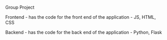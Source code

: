 Group Project 

Frontend - has the code for the front end of the application - JS, HTML, CSS

Backend - has the code for the back end of the application - Python, Flask